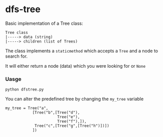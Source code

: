 # dfs-tree

Basic implementation of a Tree class:

```
Tree class
|-----> data (string)
|-----> children (list of Trees)

```

The class implements a `staticmethod` which accepts a `Tree` and a node to
search for.

It will either return a node (data) which you were looking for or `None`

### Uasge
```
python dfstree.py
```

You can alter the predefined tree by changing the `my_tree` variable
```
my_tree = Tree("a",
            [Tree("b",[Tree("d"),
                       Tree("e"),
                       Tree("f"),]),
             Tree("c",[Tree("g",[Tree("h")])])
            ])
```
